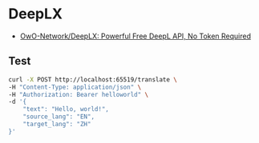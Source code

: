 # DeepLX

- [OwO-Network/DeepLX: Powerful Free DeepL API, No Token Required](https://github.com/OwO-Network/DeepLX)

## Test

```sh
curl -X POST http://localhost:65519/translate \
-H "Content-Type: application/json" \
-H "Authorization: Bearer helloworld" \
-d '{
    "text": "Hello, world!",
    "source_lang": "EN",
    "target_lang": "ZH"
}'
```
